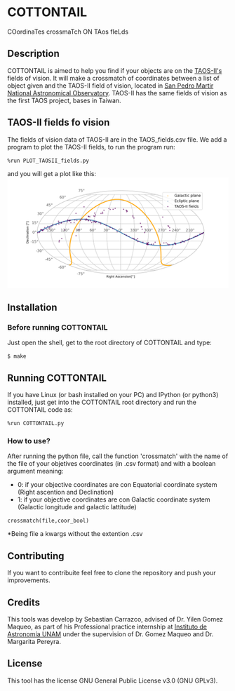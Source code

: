 # COTTONTAIL

COordinaTes crossmaTch ON TAos fIeLds

## Description 

COTTONTAIL is aimed to help you find if your objects are on the [TAOS-II's](http://taos2.astrosen.unam.mx/) fields of vision. It will make a crossmatch of coordinates between a list of object given and the TAOS-II field of vision, located in [San Pedro Martir National Astronomical Observatory](https://www.astrossp.unam.mx/index.php/en/).
TAOS-II has the same fields of vision as the first TAOS project, bases in Taiwan.

## TAOS-II fields fo vision 
The fields of vision data of TAOS-II are in the TAOS_fields.csv file. We add a program to plot the TAOS-II fields, to run the program run:
```console
%run PLOT_TAOSII_fields.py
```
and you will get a plot like this:
![Fields](TAOSII_FIELDS.png)

## Installation
### Before running COTTONTAIL
Just open the shell, get to the root directory of COTTONTAIL and type:

```console
$ make
```

## Running COTTONTAIL
If you have Linux (or bash installed on your PC) and IPython (or python3) installed, just get into the COTTONTAIL root directory and run the COTTONTAIL code as:  

```console
%run COTTONTAIL.py
```

### How to use?

After running the python file, call the function 'crossmatch' with the name of the file of your objetives coordinates (in .csv format) and with a boolean argument meaning:
* 0: if your objective coordinates are con Equatorial coordinate system (Right ascention and Declination)
* 1: if your objective coordinates are con Galactic coordinate system (Galactic longitude and galactic lattitude)

```console
crossmatch(file,coor_bool)
```
*Being file a kwargs without the extention .csv 

## Contributing
If you want to contribuite feel free to clone the repository and push your improvements.

## Credits 
This tools was develop by Sebastian Carrazco, advised of Dr. Yilen Gomez Maqueo, as part of his Professional practice internship at [Instituto de Astronomía UNAM](http://www.astroscu.unam.mx/IA/index.php?lang=en) under the supervision of Dr. Gomez Maqueo and Dr. Margarita Pereyra.

## License
This tool has the license GNU General Public License v3.0 (GNU GPLv3).
